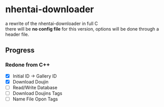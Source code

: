 # nhentai-downloader
a rewrite of the nhentai-downloader in full C  
there will be **no config file** for this version, options will be done through a header file.

## Progress
### Redone from C++
- [x] Initial ID -> Gallery ID
- [x] Download Doujin
- [ ] Read/Write Database
- [ ] Download Doujins Tags
- [ ] Name File Opon Tags